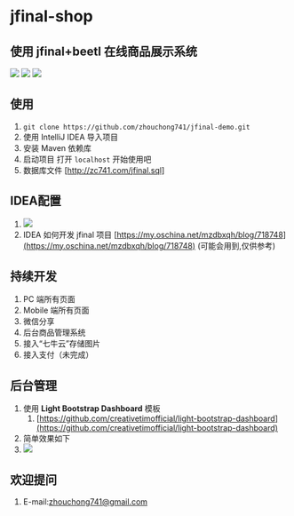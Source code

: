 # jfinal-shop

## 使用 jfinal+beetl 在线商品展示系统
![](https://img.shields.io/badge/release-v0.01-blue.svg)
![](https://img.shields.io/badge/Powered%20by-Jfinal%2BBeetl-green.svg)
![](https://img.shields.io/badge/Tomcat-7.0.77-orange.svg)

## 使用
1. `git clone https://github.com/zhouchong741/jfinal-demo.git`
2. 使用 IntelliJ IDEA 导入项目
3. 安装 Maven 依赖库
4. 启动项目 打开 `localhost` 开始使用吧
5. 数据库文件 [http://zc741.com/jfinal.sql]

## IDEA配置
1. ![](http://i.imgur.com/JAdVNMg.png)
2. IDEA 如何开发 jfinal 项目 [https://my.oschina.net/mzdbxqh/blog/718748](https://my.oschina.net/mzdbxqh/blog/718748) (可能会用到,仅供参考)

## 持续开发
1. PC 端所有页面
2. Mobile 端所有页面
3. 微信分享
4. 后台商品管理系统
5. 接入“七牛云”存储图片
6. 接入支付（未完成）

## 后台管理
1. 使用 **Light Bootstrap Dashboard** 模板
	1. [https://github.com/creativetimofficial/light-bootstrap-dashboard](https://github.com/creativetimofficial/light-bootstrap-dashboard)
2. 简单效果如下
3. ![](http://i.imgur.com/diEhb0w.gif)


## 欢迎提问
1. E-mail:zhouchong741@gmail.com



